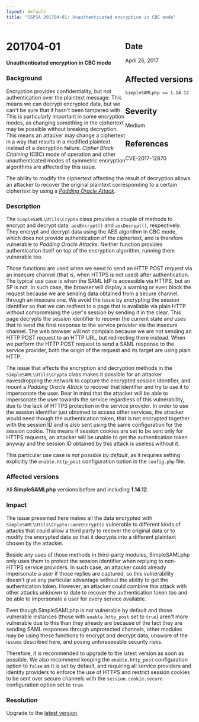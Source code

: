 ```yaml
---
layout: default
title: "SSPSA 201704-01: Unauthenticated encryption in CBC mode"
---
```


<aside><div class="sidebar-warning" style="float: right;">
<h2>Date</h2>
April 26, 2017
<h2>Affected versions</h2>
<code>SimpleSAMLphp <= 1.14.12</code>
<h2>Severity</h2>
Medium
<h2>References</h2>
CVE-2017-12870
</div></aside>

# 201704-01

**Unauthenticated encryption in CBC mode**

### Background

Encryption provides confidentiality, but not authentication over the plaintext message. This means we can decrypt
encrypted data, but we can't be sure that it hasn't been tampered with. This is particularly important in some
encryption modes, as changing something in the ciphertext may be possible without breaking decryption. This
means an attacker may change a ciphertext in a way that results in a modified plaintext instead of a decryption failure.
_Cipher Block Chaining_ (CBC) mode of operation and other unauthenticated modes of symmetric encryption algorithms are
affected by this issue.

The ability to modify the ciphertext affecting the result of decryption allows an attacker to recover the original
plaintext corresponding to a certain ciphertext by using a
[_Padding Oracle Attack_](https://en.wikipedia.org/wiki/Padding_oracle_attack).

### Description

The `SimpleSAML\Utils\Crypto` class provides a couple of methods to encrypt and decrypt data, `aesEncrypt()` and
`aesDecrypt()`, respectively. They encrypt and decrypt data using the AES algorithm in CBC mode, which does not
provide authentication of the ciphertext, and is therefore vulnerable to _Padding Oracle Attacks_. Neither function
provides authentication itself on top of the encryption algorithm, running them vulnerable too.

Those functions are used when we need to send an HTTP POST request via an insecure
channel (that is, when HTTPS is not used) after authentication. The typical use case is when the SAML IdP is
accessible via HTTPS, but an SP is not. In such case, the browser will display a warning or even block the request
because we are sending data obtained from a secure channel, through an insecure one. We avoid the issue by encrypting
the session identifier so that we can *redirect* to a page that is available via plain HTTP without compromising the
user's session by sending it in the clear. This page decrypts the session identifier to recover the current state and
uses that to send the final response to the service provider via the insecure channel. The web browser will not complain
because we are not sending an HTTP POST request to an HTTP URL, but redirecting there instead. When we perform the
HTTP POST request to send a SAML response to the service provider, both the origin of the request and its target are
using plain HTTP.

The issue that affects the encryption and decryption methods in the `SimpleSAML\Utils\Crypto` class makes it possible
for an attacker eavesdropping the network to capture the encrypted session identifier, and mount a _Padding Oracle
Attack_ to recover that identifier and try to use it to impersonate the user. Bear in mind that the attacker will be
able to impersonate the user towards the service regardless of this vulnerability, due to the lack of HTTPS protection
in the service provider. In order to use the session identifier just obtained to access other services, the attacker
would need though the authentication token, that is not encrypted together with the session ID and is also sent using
the same configuration for the session cookie. This means if session cookies are set to be sent only for HTTPS requests,
an attacker will be unable to get the authentication token anyway and the session ID obtained by this attack is
useless without it.

This particular use case is *not possible by default*, as it requires setting explicitly the `enable.http_post`
configuration option in the `config.php` file.

### Affected versions

All **SimpleSAMLphp** versions before and including **1.14.12**.

### Impact

The issue presented here makes all the data encrypted with `SimpleSAML\Utils\Crypto::aesEncrypt()` vulnerable to
different kinds of attacks that could allow a third party to recover the original data or to modify the encrypted
data so that it decrypts into a different plaintext chosen by the attacker.

Beside any uses of those methods in third-party modules, SimpleSAMLphp only uses them to protect the session identifier
when replying to non-HTTPS service providers. In such case, an attacker could already impersonate a user if those
replies are captured, so this vulnerability doesn't give any particular advantage without the ability to get the
authentication token. However, an attacker could combine this attack with other attacks unknown to date to recover the
authentication token too and be able to impersonate a user for every service available.

Even though SimpleSAMLphp is not vulnerable by default and those vulnerable instances (those with `enable.http_post`
set to `true`) aren't more vulnerable due to this than they already are because of the fact they are sending SAML
responses through unprotected channels, other modules may be using these functions to encrypt and decrypt data, unaware
of the issues described here, and posing unforeseeable security risks.

Therefore, it is recommended to upgrade to the latest version as soon as possible. We also recommend keeping the
`enable.http_post` configuration option to `false` as it is set by default, and requiring all service providers and
identity providers to enforce the use of HTTPS and restrict session cookies to be sent over secure channels with the
`session.cookie.secure` configuration option set to `true`.

### Resolution

Upgrade to the [latest version](/download).
